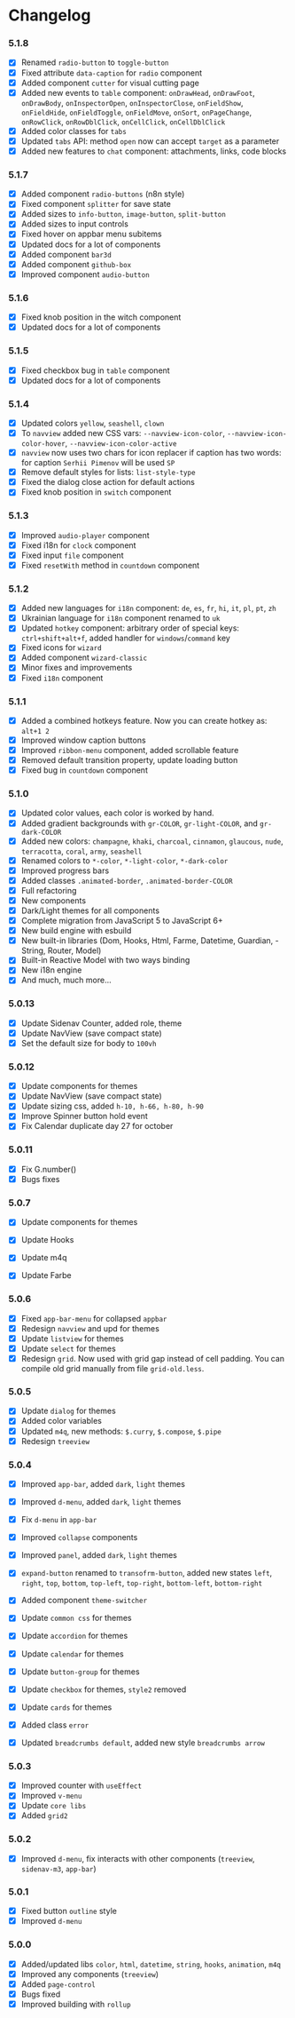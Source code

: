 # Changelog

### 5.1.8
+ [x] Renamed `radio-button` to `toggle-button`
+ [x] Fixed attribute `data-caption` for `radio` component
+ [x] Added component `cutter` for visual cutting page
+ [x] Added new events to `table` component: `onDrawHead`, `onDrawFoot`, `onDrawBody`, `onInspectorOpen`, `onInspectorClose`, `onFieldShow`, `onFieldHide`, `onFieldToggle`, `onFieldMove`, `onSort`, `onPageChange`, `onRowClick`, `onRowDblClick`, `onCellClick`, `onCellDblClick`
+ [x] Added color classes for `tabs`
+ [x] Updated `tabs` API: method `open` now can accept `target` as a parameter
+ [x] Added new features to `chat` component: attachments, links, code blocks

### 5.1.7
+ [x] Added component `radio-buttons` (n8n style)
+ [x] Fixed component `splitter` for save state
+ [x] Added sizes to `info-button`, `image-button`, `split-button`
+ [x] Added sizes to input controls
+ [x] Fixed hover on appbar menu subitems
+ [x] Updated docs for a lot of components
+ [x] Added component `bar3d`
+ [x] Added component `github-box`
+ [x] Improved component `audio-button`

### 5.1.6
+ [x] Fixed knob position in the witch component
+ [x] Updated docs for a lot of components

### 5.1.5
+ [x] Fixed checkbox bug in `table` component
+ [x] Updated docs for a lot of components

### 5.1.4
+ [x] Updated colors `yellow`, `seashell`, `clown`
+ [x] To `navview` added new CSS vars: `--navview-icon-color`, `--navview-icon-color-hover`, `--navview-icon-color-active`
+ [x] `navview` now uses two chars for icon replacer if caption has two words: for caption `Serhii Pimenov` will be used `SP`
+ [x] Remove default styles for lists: `list-style-type`
+ [x] Fixed the dialog close action for default actions
+ [x] Fixed knob position in `switch` component

### 5.1.3
+ [x] Improved `audio-player` component
+ [x] Fixed i18n for `clock` component
+ [x] Fixed input `file` component
+ [x] Fixed `resetWith` method in `countdown` component

### 5.1.2
+ [x] Added new languages for `i18n` component: `de`, `es`, `fr`, `hi`, `it`, `pl`, `pt`, `zh`
+ [x] Ukrainian language for `i18n` component renamed to `uk`
+ [x] Updated `hotkey` component: arbitrary order of special keys: `ctrl+shift+alt+f`, added handler for `windows`/`command` key
+ [x] Fixed icons for `wizard`
+ [x] Added component `wizard-classic`
+ [x] Minor fixes and improvements
+ [x] Fixed `i18n` component

### 5.1.1
+ [x] Added a combined hotkeys feature. Now you can create hotkey as: `alt+1 2`
+ [x] Improved window caption buttons
+ [x] Improved `ribbon-menu` component, added scrollable feature
+ [x] Removed default transition property, update loading button
+ [x] Fixed bug in `countdown` component

### 5.1.0
+ [x] Updated color values, each color is worked by hand.
+ [x] Added gradient backgrounds with `gr-COLOR`, `gr-light-COLOR`, and `gr-dark-COLOR`
+ [x] Added new colors: `champagne`, `khaki`, `charcoal`, `cinnamon`, `glaucous`, `nude`, `terracotta`, `coral`, `army`, `seashell`
+ [x] Renamed colors to `*-color`, `*-light-color`, `*-dark-color`
+ [x] Improved progress bars
+ [x] Added classes `.animated-border`, `.animated-border-COLOR`
+ [x] Full refactoring
+ [x] New components
+ [x] Dark/Light themes for all components
+ [x] Complete migration from JavaScript 5 to JavaScript 6+
+ [x] New build engine with esbuild
+ [x] New built-in libraries (Dom, Hooks, Html, Farme, Datetime, Guardian, -String, Router, Model)
+ [x] Built-in Reactive Model with two ways binding
+ [x] New i18n engine
+ [x] And much, much more...

### 5.0.13
+ [x] Update Sidenav Counter, added role, theme
+ [x] Update NavView (save compact state)
+ [x] Set the default size for body to `100vh`

### 5.0.12
+ [x] Update components for themes
+ [x] Update NavView (save compact state)
+ [x] Update sizing css, added `h-10, h-66, h-80, h-90`
+ [x] Improve Spinner button hold event 
+ [x] Fix Calendar duplicate day 27 for october

### 5.0.11
+ [x] Fix G.number()
+ [x] Bugs fixes

### 5.0.7
+ [x] Update components for themes
+ [x] Update Hooks
+ [x] Update m4q
+ [x] Update Farbe


### 5.0.6
+ [x] Fixed `app-bar-menu` for collapsed `appbar`
+ [x] Redesign `navview` and upd for themes
+ [x] Update `listview` for themes
+ [x] Update `select` for themes
+ [x] Redesign `grid`. Now used with grid gap instead of cell padding. You can compile old grid manually from file `grid-old.less`.

### 5.0.5
+ [x] Update `dialog` for themes
+ [x] Added color variables
+ [x] Updated `m4q`, new methods: `$.curry`, `$.compose`, `$.pipe`
+ [x] Redesign `treeview`

### 5.0.4
+ [x] Improved `app-bar`, added `dark`, `light` themes
+ [x] Improved `d-menu`, added `dark`, `light` themes
+ [x] Fix `d-menu` in `app-bar`
+ [x] Improved `collapse` components
+ [x] Improved `panel`, added `dark`, `light` themes
+ [x] `expand-button` renamed to `transofrm-button`, added new states `left`, `right`, `top`, `bottom`, `top-left`, `top-right`, `bottom-left`, `bottom-right` 
+ [x] Added component `theme-switcher`
+ [x] Update `common css` for themes
+ [x] Update `accordion` for themes
+ [x] Update `calendar` for themes
+ [x] Update `button-group` for themes
+ [x] Update `checkbox` for themes, `style2` removed
+ [x] Update `cards` for themes
+ [x] Added class `error`
+ [x] Updated `breadcrumbs default`, added new style `breadcrumbs arrow`


### 5.0.3
+ [x] Improved counter with `useEffect`
+ [x] Improved `v-menu`
+ [x] Update `core libs`
+ [x] Added `grid2`

### 5.0.2
+ [x] Improved `d-menu`, fix interacts with other components (`treeview`, `sidenav-m3`, `app-bar`)

### 5.0.1
+ [x] Fixed button `outline` style
+ [x] Improved `d-menu` 

### 5.0.0
+ [x] Added/updated libs `color`, `html`, `datetime`, `string`, `hooks`, `animation`, `m4q`
+ [x] Improved any components (`treeview`)
+ [x] Added `page-control`
+ [x] Bugs fixed
+ [x] Improved building with `rollup`
